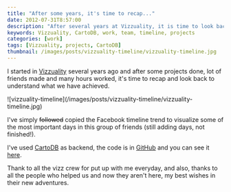 ```yaml
---
title: "After some years, it's time to recap..."
date: 2012-07-31T8:57:00
description: "After several years at Vizzuality, it is time to look back and explain what we have achieved"
keywords: Vizzuality, CartoDB, work, team, timeline, projects
categories: [work]
tags: [Vizzuality, projects, CartoDB]
thumbnail: /images/posts/vizzuality-timeline/vizzuality-timeline.jpg
---
```


I started in [Vizzuality](http://vizzuality.com) several years ago and after some projects done, lot of friends made and many hours worked, it's time to recap and look back to understand what we have achieved.

![vizzuality-timeline](/images/posts/vizzuality-timeline/vizzuality-
timeline.jpg)

I've simply <strike>followed</strike> copied the Facebook timeline trend to visualize some of the most important days in this group of friends (still adding days, not finished!).

I've used [CartoDB](http://cartodb.com) as backend, the code is in [GitHub](https://github.com/xavijam/vizzuality-timeline) and you can see it [here](http://xavijam.github.io/vizzuality-timeline).

Thank to all the vizz crew for put up with me everyday, and also, thanks to all the people who helped us and now they aren't here, my best wishes in their new adventures.

